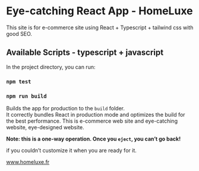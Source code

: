 # Eye-catching React App - HomeLuxe

This site is for e-commerce site using React + Typescript + tailwind css with good SEO.

## Available Scripts - typescript + javascript

In the project directory, you can run:


### `npm test`

### `npm run build`


Builds the app for production to the `build` folder.\
It correctly bundles React in production mode and optimizes the build for the best performance.
This is e-commerce web site and eye-catching website, eye-designed website.

**Note: this is a one-way operation. Once you `eject`, you can’t go back!**

if you couldn’t customize it when you are ready for it.

www.homeluxe.fr
